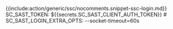 {{include:action/generic/ssc/nocomments.snippet-ssc-login.md}}
          SC_SAST_TOKEN: ${{secrets.SC_SAST_CLIENT_AUTH_TOKEN}}
          # SC_SAST_LOGIN_EXTRA_OPTS: --socket-timeout=60s